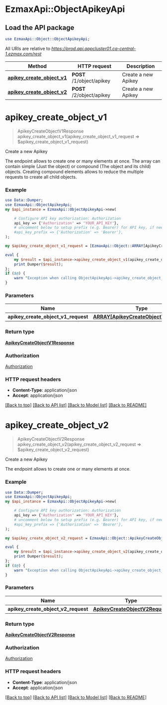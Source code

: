 # EzmaxApi::ObjectApikeyApi

## Load the API package
```perl
use EzmaxApi::Object::ObjectApikeyApi;
```

All URIs are relative to *https://prod.api.appcluster01.ca-central-1.ezmax.com/rest*

Method | HTTP request | Description
------------- | ------------- | -------------
[**apikey_create_object_v1**](ObjectApikeyApi.md#apikey_create_object_v1) | **POST** /1/object/apikey | Create a new Apikey
[**apikey_create_object_v2**](ObjectApikeyApi.md#apikey_create_object_v2) | **POST** /2/object/apikey | Create a new Apikey


# **apikey_create_object_v1**
> ApikeyCreateObjectV1Response apikey_create_object_v1(apikey_create_object_v1_request => $apikey_create_object_v1_request)

Create a new Apikey

The endpoint allows to create one or many elements at once.  The array can contain simple (Just the object) or compound (The object and its child) objects.  Creating compound elements allows to reduce the multiple requests to create all child objects.

### Example
```perl
use Data::Dumper;
use EzmaxApi::ObjectApikeyApi;
my $api_instance = EzmaxApi::ObjectApikeyApi->new(

    # Configure API key authorization: Authorization
    api_key => {'Authorization' => 'YOUR_API_KEY'},
    # uncomment below to setup prefix (e.g. Bearer) for API key, if needed
    #api_key_prefix => {'Authorization' => 'Bearer'},
);

my $apikey_create_object_v1_request = [EzmaxApi::Object::ARRAY[ApikeyCreateObjectV1Request]->new()]; # ARRAY[ApikeyCreateObjectV1Request] | 

eval {
    my $result = $api_instance->apikey_create_object_v1(apikey_create_object_v1_request => $apikey_create_object_v1_request);
    print Dumper($result);
};
if ($@) {
    warn "Exception when calling ObjectApikeyApi->apikey_create_object_v1: $@\n";
}
```

### Parameters

Name | Type | Description  | Notes
------------- | ------------- | ------------- | -------------
 **apikey_create_object_v1_request** | [**ARRAY[ApikeyCreateObjectV1Request]**](ApikeyCreateObjectV1Request.md)|  | 

### Return type

[**ApikeyCreateObjectV1Response**](ApikeyCreateObjectV1Response.md)

### Authorization

[Authorization](../README.md#Authorization)

### HTTP request headers

 - **Content-Type**: application/json
 - **Accept**: application/json

[[Back to top]](#) [[Back to API list]](../README.md#documentation-for-api-endpoints) [[Back to Model list]](../README.md#documentation-for-models) [[Back to README]](../README.md)

# **apikey_create_object_v2**
> ApikeyCreateObjectV2Response apikey_create_object_v2(apikey_create_object_v2_request => $apikey_create_object_v2_request)

Create a new Apikey

The endpoint allows to create one or many elements at once.

### Example
```perl
use Data::Dumper;
use EzmaxApi::ObjectApikeyApi;
my $api_instance = EzmaxApi::ObjectApikeyApi->new(

    # Configure API key authorization: Authorization
    api_key => {'Authorization' => 'YOUR_API_KEY'},
    # uncomment below to setup prefix (e.g. Bearer) for API key, if needed
    #api_key_prefix => {'Authorization' => 'Bearer'},
);

my $apikey_create_object_v2_request = EzmaxApi::Object::ApikeyCreateObjectV2Request->new(); # ApikeyCreateObjectV2Request | 

eval {
    my $result = $api_instance->apikey_create_object_v2(apikey_create_object_v2_request => $apikey_create_object_v2_request);
    print Dumper($result);
};
if ($@) {
    warn "Exception when calling ObjectApikeyApi->apikey_create_object_v2: $@\n";
}
```

### Parameters

Name | Type | Description  | Notes
------------- | ------------- | ------------- | -------------
 **apikey_create_object_v2_request** | [**ApikeyCreateObjectV2Request**](ApikeyCreateObjectV2Request.md)|  | 

### Return type

[**ApikeyCreateObjectV2Response**](ApikeyCreateObjectV2Response.md)

### Authorization

[Authorization](../README.md#Authorization)

### HTTP request headers

 - **Content-Type**: application/json
 - **Accept**: application/json

[[Back to top]](#) [[Back to API list]](../README.md#documentation-for-api-endpoints) [[Back to Model list]](../README.md#documentation-for-models) [[Back to README]](../README.md)

